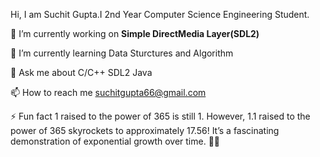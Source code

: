 Hi, I am Suchit Gupta.I 2nd Year Computer Science Engineering Student.

🔭 I’m currently working on **Simple DirectMedia Layer(SDL2)**

🌱 I’m currently learning Data Sturctures and Algorithm

💬 Ask me about C/C++ SDL2 Java

📫 How to reach me suchitgupta66@gmail.com

⚡ Fun fact 1 raised to the power of 365 is still 1. However, 1.1 raised to the power of 365 skyrockets to approximately 17.56! It’s a fascinating demonstration of exponential growth over time. 🧮✨